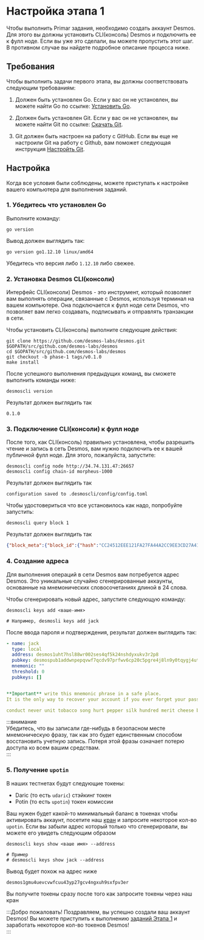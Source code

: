 # Настройка этапа 1
Чтобы выполнить Primar задания, необходимо создать аккаунт Desmos. Для этого вы должны установить CLI(консоль) Desmos и подключить ее к фулл ноде. Если вы уже это сделали, вы можете пропустить этот шаг. В противном случае вы найдете подробное описание процесса ниже.

## Требования
Чтобы выполнить задачи первого этапа, вы должны соответствовать следующим требованиям:

1. Должен быть установлен Go.
   Если у вас он не установлен, вы можете найти Go по ссылке: [Установить Go](https://golang.org/doc/install). 

2. Должен быть установлен Git.
   Если у вас он не установлен, вы можете найти Git по ссылке: [Скачать Git](https://git-scm.com/downloads).
   
3. Git должен быть настроен на работу с GitHub.
   Если вы еще не настроили Git на работу с Github, вам поможет следующая инструкция [Настройть Git](https://help.github.com/en/github/getting-started-with-github/set-up-git).
   
## Настройка 
Когда все условия были соблюдены, можете приступать к настройке вашего компьютера для выполнения заданий.

### 1. Убедитесь что установлен Go
Выполните команду: 

```shell
go version
```

Вывод должен выглядить так:

```
go version go1.12.10 linux/amd64
```

Убедитесь что версия либо `1.12.10` либо свежее. 

### 2. Установка Desmos CLI(консоли) 
Интерфейс CLI(консоли) Desmos - это инструмент, который позволяет вам выполнять операции, связанные с Desmos, используя терминал на вашем компьютере. Она подключается к фулл ноде сети Desmos, что позволяет вам легко создавать, подписывать и отправлять транзакции в сети.

Чтобы установить CLI(консоль) выполните следующие действия: 

```shell
git clone https://github.com/desmos-labs/desmos.git $GOPATH/src/github.com/desmos-labs/desmos
cd $GOPATH/src/github.com/desmos-labs/desmos
git checkout -b phase-1 tags/v0.1.0
make install
```

После успешного выполнения предыдущих команд, вы сможете выполнить команды ниже: 

```shell
desmoscli version
```

Результат должен выглядить так

```
0.1.0
```

### 3. Подключение CLI(консоли) к фулл ноде
После того, как CLI(консоль) правильно установлена, чтобы разрешить чтение и запись в сеть Desmos, вам нужно подключить ее к вашей публичной фулл ноде. Для этого, пожалуйста, запустите:

```shell
desmoscli config node http://34.74.131.47:26657
desmoscli config chain-id morpheus-1000
```

Результат должен выглядить так

```
configuration saved to .desmoscli/config/config.toml
```

Чтобы удостовериться что все установилось как надо, попробуйте запустить: 

```shell
desmoscli query block 1
```

Результат должен выглядить так 

```json
{"block_meta":{"block_id":{"hash":"CC24512EEE121FA27FA44A2CC9EE3CD27A41E5FD0F018DD7E1DCC83E6C2E52F0","parts":{"total":"1","hash":"F009ABF3312DEF71052DC7348368329D131C1BC26EA566ED969E01321DB5D773"}},"header":{"version":{"block":"10","app":"0"},"chain_id":"morpheus-1000","height":"1","time":"2019-12-11T04:42:14.03384Z","num_txs":"0","total_txs":"0","last_block_id":{"hash":"","parts":{"total":"0","hash":""}},"last_commit_hash":"","data_hash":"","validators_hash":"148CC373C318FC8825CA753A1228289175CC98667E1283DC949EB52B2490B34A","next_validators_hash":"148CC373C318FC8825CA753A1228289175CC98667E1283DC949EB52B2490B34A","consensus_hash":"048091BC7DDC283F77BFBF91D73C44DA58C3DF8A9CBC867405D8B7F3DAADA22F","app_hash":"","last_results_hash":"","evidence_hash":"","proposer_address":"6435B4DF8C20D126978E030E946096066ED46050"}},"block":{"header":{"version":{"block":"10","app":"0"},"chain_id":"morpheus-1000","height":"1","time":"2019-12-11T04:42:14.03384Z","num_txs":"0","total_txs":"0","last_block_id":{"hash":"","parts":{"total":"0","hash":""}},"last_commit_hash":"","data_hash":"","validators_hash":"148CC373C318FC8825CA753A1228289175CC98667E1283DC949EB52B2490B34A","next_validators_hash":"148CC373C318FC8825CA753A1228289175CC98667E1283DC949EB52B2490B34A","consensus_hash":"048091BC7DDC283F77BFBF91D73C44DA58C3DF8A9CBC867405D8B7F3DAADA22F","app_hash":"","last_results_hash":"","evidence_hash":"","proposer_address":"6435B4DF8C20D126978E030E946096066ED46050"},"data":{"txs":null},"evidence":{"evidence":null},"last_commit":{"block_id":{"hash":"","parts":{"total":"0","hash":""}},"precommits":null}}}
```

### 4. Создание адреса
Для выполнения операций в сети Desmos вам потребуется адрес Desmos. Это уникальные случайно сгенерированные аккаунты, основанные на мнемонических словосочетаниях длиной в 24 слова. 

Чтобы сгенерировать новый адрес, запустите следующую команду: 

```shell
desmoscli keys add <ваше-имя>

# Например, desmosli keys add jack  
``` 

После ввода пароля и подтверждения, результат должен выглядить так: 

```yml
- name: jack
  type: local
  address: desmos1uht7hsl88wr002ses4qf5k24nshdyxukv3r2p8
  pubkey: desmospub1addwnpepqvwf7qcdv97prfwv6cp20c5pgre4j8ln9y0tqygj4ut36xndd9srkrxhk3e
  mnemonic: ""
  threshold: 0
  pubkeys: []


**Important** write this mnemonic phrase in a safe place.
It is the only way to recover your account if you ever forget your password.

conduct never unit tobacco song hurt pepper silk hundred merit cheese bulb electric wink swarm auto rule afford taxi lounge local bundle trouble kitten
```

:::внимание  
Убедитесь, что вы записали где-нибудь в безопасном месте мнемоническую фразу, так как это будет единственным способом восстановить учетную запись. Потеря этой фразы означает потерю доступа ко всем вашим средствам.  
:::

### 5. Получение `upotin`
В наших тестнетах будут следующие токены: 

* Daric (то есть `udaric`) стэйкинг токен
* Potin (то есть `upotin`) токен комиссии

Ваш нужен будет какой-то минимальный баланс в токенах чтобы активировать аккаунт, посетите наш [кран](https://faucet.desmos.network) и запросите некоторое кол-во `upotin`. Если вы забыли адрес который только что сгенерировали, вы можете его увидеть следующим образом 

```shell
desmoscli keys show <ваше имя> --address

# Пример 
# desmoscli keys show jack --address 
```

Вывод будет похож на адрес ниже 

```
desmos1gmu4uevcvwfcuu43yp27gcv4ngxuh9sxfpv3er
```

Вы получите токены сразу после того как запросите токены через наш кран

:::Добро пожаловать! 
Поздравляем, вы успешно создали ваш аккаунт Desmos! Вы можете приступить к выполнению [заданий Этапа 1](../challenges/README_RU.md) и заработать некоторое кол-во токенов Desmos!  
::: 
